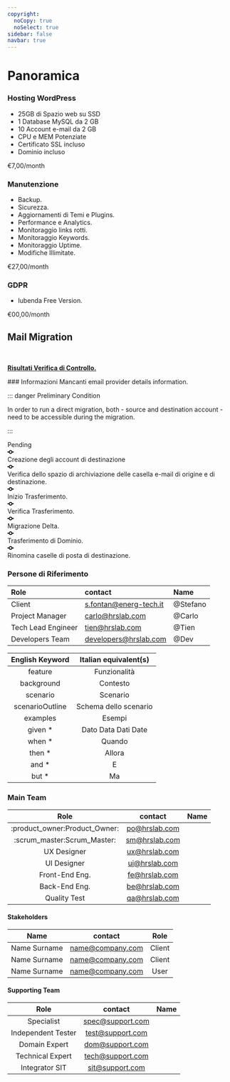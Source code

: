```yaml
---
copyright:
  noCopy: true
  noSelect: true
sidebar: false
navbar: true
---
```


# Panoramica

<div class="container-lg clearfix gutter-condensed mb-12">
  <div class="col-md-4 col-12 float-left">
    <div class="Box Box--condensed my-2">
  <div class="Box-header">
    <h3 class="Box-title">
      Hosting WordPress
    </h3>
  </div>
  <div class="Box-body p-0 text-small">
  <ul class="p-0">
    <li class="Box-row">25GB di Spazio web su SSD</li>
    <li class="Box-row">1 Database MySQL da 2 GB</li>
    <li class="Box-row">10 Account e-mail da 2 GB</li>
    <li class="Box-row">CPU e MEM Potenziate</li>
    <li class="Box-row">Certificato SSL incluso</li>
    <li class="Box-row">Dominio incluso</li>
  </ul>
  </div>
  <div class="Box-footer bg-gray f5">
    €7,00/month
  </div>
</div>
  </div>
  <div class="col-md-4 col-12  float-left">
     <div class="Box Box--condensed my-2">
  <div class="Box-header">
    <h3 class="Box-title">
      Manutenzione
    </h3>
  </div>
  <div class="Box-body p-0 text-small">
  <ul class="p-0">
    <li class="Box-row">Backup.</li>
    <li class="Box-row">Sicurezza.</li>
    <li class="Box-row">Aggiornamenti di Temi e Plugins.</li>
    <li class="Box-row">Performance e Analytics.</li>
    <li class="Box-row">Monitoraggio links rotti.</li>
    <li class="Box-row">Monitoraggio Keywords.</li>
    <li class="Box-row">Monitoraggio Uptime.</li>
    <li class="Box-row">Modifiche Illimitate.</li>
  </ul>
  </div>
  <div class="Box-footer bg-gray f5">
    €27,00/month
  </div>
</div>
  </div>
  <div class="col-md-4 col-12  float-left">
         <div class="Box Box--condensed my-2">
  <div class="Box-header">
    <h3 class="Box-title">
      GDPR
    </h3>
  </div>
  <div class="Box-body p-0 text-small">
  <ul class="p-0">
    <li class="Box-row">Iubenda Free Version.</li>
  </ul>
  </div>
  <div class="Box-footer bg-gray f5">
    €00,00/month
  </div>
</div>
  </div>
</div>


## Mail Migration
<br>

**[Risultati Verifica di Controllo.](./developers/mxtool.md)** <Badge type="heartbeat" text="New"/>

<BlankSlate>
### Informazioni Mancanti
email provider details information.

</BlankSlate>

::: danger Preliminary Condition

In order to run a direct migration, both - source and destination account - need to be accessible during the migration.

:::

<div class="container my-6 text-small">
Pending<span class="AnimatedEllipsis"></span>
<div class="TimelineItem TimelineItem--condensed">
<div class="TimelineItem-badge">
<svg class="octicon octicon-git-commit" viewBox="0 0 14 16" version="1.1" width="14" height="16" aria-hidden="true">
  <path fill-rule="evenodd" d="M10.86 7c-.45-1.72-2-3-3.86-3-1.86 0-3.41 1.28-3.86 3H0v2h3.14c.45 1.72 2 3 3.86 3 1.86 0 3.41-1.28 3.86-3H14V7h-3.14zM7 10.2c-1.22 0-2.2-.98-2.2-2.2 0-1.22.98-2.2 2.2-2.2 1.22 0 2.2.98 2.2 2.2 0 1.22-.98 2.2-2.2 2.2z"></path>
</svg>
</div>
<div class="TimelineItem-body">
Creazione degli account di destinazione
</div>
</div>
<div class="TimelineItem TimelineItem--condensed">
<div class="TimelineItem-badge">
<svg class="octicon octicon-git-commit" viewBox="0 0 14 16" version="1.1" width="14" height="16" aria-hidden="true">
  <path fill-rule="evenodd" d="M10.86 7c-.45-1.72-2-3-3.86-3-1.86 0-3.41 1.28-3.86 3H0v2h3.14c.45 1.72 2 3 3.86 3 1.86 0 3.41-1.28 3.86-3H14V7h-3.14zM7 10.2c-1.22 0-2.2-.98-2.2-2.2 0-1.22.98-2.2 2.2-2.2 1.22 0 2.2.98 2.2 2.2 0 1.22-.98 2.2-2.2 2.2z"></path>
</svg>
</div>
<div class="TimelineItem-body">
Verifica dello spazio di archiviazione delle casella e-mail di origine e di destinazione.
</div>
</div>
<div class="TimelineItem TimelineItem--condensed">
<div class="TimelineItem-badge">
<svg class="octicon octicon-git-commit" viewBox="0 0 14 16" version="1.1" width="14" height="16" aria-hidden="true">
  <path fill-rule="evenodd" d="M10.86 7c-.45-1.72-2-3-3.86-3-1.86 0-3.41 1.28-3.86 3H0v2h3.14c.45 1.72 2 3 3.86 3 1.86 0 3.41-1.28 3.86-3H14V7h-3.14zM7 10.2c-1.22 0-2.2-.98-2.2-2.2 0-1.22.98-2.2 2.2-2.2 1.22 0 2.2.98 2.2 2.2 0 1.22-.98 2.2-2.2 2.2z"></path>
</svg>
</div>
<div class="TimelineItem-body">
Inizio Trasferimento.
</div>
</div>
<div class="TimelineItem TimelineItem--condensed">
<div class="TimelineItem-badge">
<svg class="octicon octicon-git-commit" viewBox="0 0 14 16" version="1.1" width="14" height="16" aria-hidden="true">
  <path fill-rule="evenodd" d="M10.86 7c-.45-1.72-2-3-3.86-3-1.86 0-3.41 1.28-3.86 3H0v2h3.14c.45 1.72 2 3 3.86 3 1.86 0 3.41-1.28 3.86-3H14V7h-3.14zM7 10.2c-1.22 0-2.2-.98-2.2-2.2 0-1.22.98-2.2 2.2-2.2 1.22 0 2.2.98 2.2 2.2 0 1.22-.98 2.2-2.2 2.2z"></path>
</svg>
</div>
<div class="TimelineItem-body">
Verifica Trasferimento.
</div>
</div>
<div class="TimelineItem TimelineItem--condensed">
<div class="TimelineItem-badge">
<svg class="octicon octicon-git-commit" viewBox="0 0 14 16" version="1.1" width="14" height="16" aria-hidden="true">
  <path fill-rule="evenodd" d="M10.86 7c-.45-1.72-2-3-3.86-3-1.86 0-3.41 1.28-3.86 3H0v2h3.14c.45 1.72 2 3 3.86 3 1.86 0 3.41-1.28 3.86-3H14V7h-3.14zM7 10.2c-1.22 0-2.2-.98-2.2-2.2 0-1.22.98-2.2 2.2-2.2 1.22 0 2.2.98 2.2 2.2 0 1.22-.98 2.2-2.2 2.2z"></path>
</svg>
</div>
<div class="TimelineItem-body">
Migrazione Delta.
</div>
</div>
<div class="TimelineItem TimelineItem--condensed">
<div class="TimelineItem-badge">
<svg class="octicon octicon-git-commit" viewBox="0 0 14 16" version="1.1" width="14" height="16" aria-hidden="true">
  <path fill-rule="evenodd" d="M10.86 7c-.45-1.72-2-3-3.86-3-1.86 0-3.41 1.28-3.86 3H0v2h3.14c.45 1.72 2 3 3.86 3 1.86 0 3.41-1.28 3.86-3H14V7h-3.14zM7 10.2c-1.22 0-2.2-.98-2.2-2.2 0-1.22.98-2.2 2.2-2.2 1.22 0 2.2.98 2.2 2.2 0 1.22-.98 2.2-2.2 2.2z"></path>
</svg>
</div>
<div class="TimelineItem-body">
Trasferimento di Dominio.
</div>
</div>
<div class="TimelineItem TimelineItem--condensed">
<div class="TimelineItem-badge">
<svg class="octicon octicon-git-commit" viewBox="0 0 14 16" version="1.1" width="14" height="16" aria-hidden="true">
  <path fill-rule="evenodd" d="M10.86 7c-.45-1.72-2-3-3.86-3-1.86 0-3.41 1.28-3.86 3H0v2h3.14c.45 1.72 2 3 3.86 3 1.86 0 3.41-1.28 3.86-3H14V7h-3.14zM7 10.2c-1.22 0-2.2-.98-2.2-2.2 0-1.22.98-2.2 2.2-2.2 1.22 0 2.2.98 2.2 2.2 0 1.22-.98 2.2-2.2 2.2z"></path>
</svg>
</div>
<div class="TimelineItem-body">
Rinomina caselle di posta di destinazione.
</div>
</div>
</div> <!-- End of the container  -->

### Persone di Riferimento

| Role               | contact                | Name     |
| :----------------- | :--------------------- | :------- |
| Client             | s.fontan@energ-tech.it | @Stefano |
| Project Manager    | carlo@hrslab.com       | @Carlo   |
| Tech Lead Engineer | tien@hrslab.com        | @Tien    |
| Developers Team    | developers@hrslab.com  | @Dev     |

<div class="hide">

| English Keyword | Italian equivalent(s) |
| :-------------: | :-------------------: |
|     feature     |     Funzionalità      |
|   background    |       Contesto        |
|    scenario     |       Scenario        |
| scenarioOutline | Schema dello scenario |
|    examples     |        Esempi         |
|    given \*     |  Dato Data Dati Date  |
|     when \*     |        Quando         |
|     then \*     |        Allora         |
|     and \*      |           E           |
|     but \*      |          Ma           |

### Main Team

|             Role              |    contact    | Name |
| :---------------------------: | :-----------: | :--: |
| :product_owner:Product_Owner: | po@hrslab.com |      |
|  :scrum_master:Scrum_Master:  | sm@hrslab.com |      |
|          UX Designer          | ux@hrslab.com |      |
|          UI Designer          | ui@hrslab.com |      |
|        Front-End Eng.         | fe@hrslab.com |      |
|         Back-End Eng.         | be@hrslab.com |      |
|         Quality Test          | qa@hrslab.com |      |

#### Stakeholders

|     Name     |     contact      |  Role  |
| :----------: | :--------------: | :----: |
| Name Surname | name@company.com | Client |
| Name Surname | name@company.com | Client |
| Name Surname | name@company.com |  User  |

#### Supporting Team

|        Role        |     contact      | Name |
| :----------------: | :--------------: | :--: |
|     Specialist     | spec@support.com |      |
| Independent Tester | test@support.com |      |
|   Domain Expert    | dom@support.com  |      |
|  Technical Expert  | tech@support.com |      |
|   Integrator SIT   | sit@support.com  |      |

</div>

<style>

#new {
background-color: #BADA55;
-webkit-animation: heartbeat 1.5s ease-in-out infinite both;
animation: heartbeat 1.5s ease-in-out infinite both;

}
</style>


<!-- <script>
$.ajax({
  type: 'GET',
  url: 'https://wakatime.com/share/@HRSlab/a31fef80-e05f-4a44-ad97-bd1f95abfd08.json',
  dataType: 'jsonp',
  success: function(response) {
    console.log(response.data);
  },
});
</script> -->
